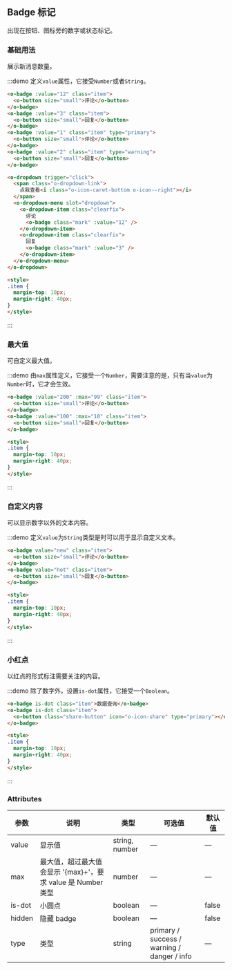 ## Badge 标记

出现在按钮、图标旁的数字或状态标记。

### 基础用法
展示新消息数量。

:::demo 定义`value`属性，它接受`Number`或者`String`。

```html
<o-badge :value="12" class="item">
  <o-button size="small">评论</o-button>
</o-badge>
<o-badge :value="3" class="item">
  <o-button size="small">回复</o-button>
</o-badge>
<o-badge :value="1" class="item" type="primary">
  <o-button size="small">评论</o-button>
</o-badge>
<o-badge :value="2" class="item" type="warning">
  <o-button size="small">回复</o-button>
</o-badge>

<o-dropdown trigger="click">
  <span class="o-dropdown-link">
    点我查看<i class="o-icon-caret-bottom o-icon--right"></i>
  </span>
  <o-dropdown-menu slot="dropdown">
    <o-dropdown-item class="clearfix">
      评论
      <o-badge class="mark" :value="12" />
    </o-dropdown-item>
    <o-dropdown-item class="clearfix">
      回复
      <o-badge class="mark" :value="3" />
    </o-dropdown-item>
  </o-dropdown-menu>
</o-dropdown>

<style>
.item {
  margin-top: 10px;
  margin-right: 40px;
}
</style>
```
:::

### 最大值
可自定义最大值。

:::demo 由`max`属性定义，它接受一个`Number`，需要注意的是，只有当`value`为`Number`时，它才会生效。

```html
<o-badge :value="200" :max="99" class="item">
  <o-button size="small">评论</o-button>
</o-badge>
<o-badge :value="100" :max="10" class="item">
  <o-button size="small">回复</o-button>
</o-badge>

<style>
.item {
  margin-top: 10px;
  margin-right: 40px;
}
</style>
```
:::

### 自定义内容
可以显示数字以外的文本内容。

:::demo 定义`value`为`String`类型是时可以用于显示自定义文本。

```html
<o-badge value="new" class="item">
  <o-button size="small">评论</o-button>
</o-badge>
<o-badge value="hot" class="item">
  <o-button size="small">回复</o-button>
</o-badge>

<style>
.item {
  margin-top: 10px;
  margin-right: 40px;
}
</style>
```
:::

### 小红点
以红点的形式标注需要关注的内容。

:::demo 除了数字外，设置`is-dot`属性，它接受一个`Boolean`。

```html
<o-badge is-dot class="item">数据查询</o-badge>
<o-badge is-dot class="item">
  <o-button class="share-button" icon="o-icon-share" type="primary"></o-button>
</o-badge>

<style>
.item {
  margin-top: 10px;
  margin-right: 40px;
}
</style>
```
:::

### Attributes
| 参数          | 说明            | 类型            | 可选值                 | 默认值   |
|------------- |---------------- |---------------- |---------------------- |-------- |
| value        | 显示值           | string, number  |          —            |    —    |
| max          | 最大值，超过最大值会显示 '{max}+'，要求 value 是 Number 类型    | number  |         —              |     —    |
| is-dot       | 小圆点           | boolean         |         —             |  false  |
| hidden       | 隐藏 badge       | boolean         |         —             |  false  |
| type         | 类型             | string          | primary / success / warning / danger / info |    —    |
